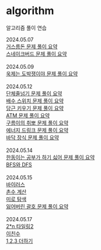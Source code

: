 # algorithm
알고리즘 풀이 연습

2024.05.07<br/>
[거스름돈 문제 풀이 요약](https://github.com/jiwonan/algorithm/blob/main/%EB%B0%B1%EC%A4%80/Bronze/5585.%E2%80%85%EA%B1%B0%EC%8A%A4%EB%A6%84%EB%8F%88/README.md#%ED%92%80%EC%9D%B4-%EC%9A%94%EC%95%BD)<br/>
[스네이크버드 문제 풀이 요약](https://github.com/jiwonan/algorithm/blob/main/%EB%B0%B1%EC%A4%80/Silver/16435.%E2%80%85%EC%8A%A4%EB%84%A4%EC%9D%B4%ED%81%AC%EB%B2%84%EB%93%9C/README.md#%ED%92%80%EC%9D%B4-%EC%9A%94%EC%95%BD)
<br/>
<br/>
2024.05.09<br/>
[욱제는 도박쟁이야 문제 풀이 요약](https://github.com/jiwonan/algorithm/tree/main/%EB%B0%B1%EC%A4%80/Silver/14655.%E2%80%85%EC%9A%B1%EC%A0%9C%EB%8A%94%E2%80%85%EB%8F%84%EB%B0%95%EC%9F%81%EC%9D%B4%EC%95%BC%EF%BC%81%EF%BC%81#%ED%92%80%EC%9D%B4-%EC%9A%94%EC%95%BD)
<br/>
<br/>
2024.05.12<br/>
[단체줄넘기 문제 풀이 요약](https://github.com/jiwonan/algorithm/blob/main/%EB%B0%B1%EC%A4%80/Silver/30457.%E2%80%85%EB%8B%A8%EC%B2%B4%EC%A4%84%EB%84%98%EA%B8%B0/README.md#%ED%92%80%EC%9D%B4-%EC%9A%94%EC%95%BD)<br/>
[배수 스위치 문제 풀이 요약](https://github.com/jiwonan/algorithm/blob/main/%EB%B0%B1%EC%A4%80/Silver/12927.%E2%80%85%EB%B0%B0%EC%88%98%E2%80%85%EC%8A%A4%EC%9C%84%EC%B9%98/README.md#%ED%92%80%EC%9D%B4-%EC%9A%94%EC%95%BD)<br/>
[당근 키우기 문제 풀이 요약](https://github.com/jiwonan/algorithm/blob/main/%EB%B0%B1%EC%A4%80/Silver/20363.%E2%80%85%EB%8B%B9%EA%B7%BC%E2%80%85%ED%82%A4%EC%9A%B0%EA%B8%B0/README.md#%ED%92%80%EC%9D%B4-%EC%9A%94%EC%95%BD)<br/>
[ATM 문제 풀이 요약](https://github.com/jiwonan/algorithm/blob/main/%EB%B0%B1%EC%A4%80/Silver/11399.%E2%80%85ATM/README.md#%ED%92%80%EC%9D%B4-%EC%9A%94%EC%95%BD)<br/>
[구름이의 취뽀 문제 풀이 요약](https://github.com/jiwonan/algorithm/blob/main/%EB%B0%B1%EC%A4%80/Silver/29155.%E2%80%85%EA%B0%9C%EB%B0%9C%EC%9E%90%E2%80%85%EC%A7%80%EB%A7%9D%EC%83%9D%E2%80%85%EA%B5%AC%EB%A6%84%EC%9D%B4%EC%9D%98%E2%80%85%EC%B7%A8%EC%97%85%E2%80%85%EB%BD%80%EA%B0%9C%EA%B8%B0/README.md#%ED%92%80%EC%9D%B4-%EC%9A%94%EC%95%BD)<br/>
[에너지 드링크 문제 풀이 요약](https://github.com/jiwonan/algorithm/blob/main/%EB%B0%B1%EC%A4%80/Silver/20115.%E2%80%85%EC%97%90%EB%84%88%EC%A7%80%E2%80%85%EB%93%9C%EB%A7%81%ED%81%AC/README.md#%ED%92%80%EC%9D%B4%EC%9A%94%EC%95%BD)<br/>
[바닥 장식 문제 풀이 요약](https://github.com/jiwonan/algorithm/blob/main/%EB%B0%B1%EC%A4%80/Silver/1388.%E2%80%85%EB%B0%94%EB%8B%A5%E2%80%85%EC%9E%A5%EC%8B%9D/README.md#%ED%92%80%EC%9D%B4-%EC%9A%94%EC%95%BD)<br/>
<br/>
2024.05.14<br/>
[한동이는 공부가 하기 싫어 문제 풀이 요약](https://github.com/jiwonan/algorithm/blob/main/%EB%B0%B1%EC%A4%80/Silver/3182.%E2%80%85%ED%95%9C%EB%8F%99%EC%9D%B4%EB%8A%94%E2%80%85%EA%B3%B5%EB%B6%80%EA%B0%80%E2%80%85%ED%95%98%EA%B8%B0%E2%80%85%EC%8B%AB%EC%96%B4%EF%BC%81/README.md)<br/>
[BFS와 DFS](https://github.com/jiwonan/algorithm/tree/main/%EB%B0%B1%EC%A4%80/Silver/1260.%E2%80%85DFS%EC%99%80%E2%80%85BFS)<br/>
<br/>
2024.05.15<br/>
[바이러스](https://github.com/jiwonan/algorithm/tree/main/%EB%B0%B1%EC%A4%80/Silver/2606.%E2%80%85%EB%B0%94%EC%9D%B4%EB%9F%AC%EC%8A%A4)<br/>
[촌수 계산](https://github.com/jiwonan/algorithm/tree/main/%EB%B0%B1%EC%A4%80/Silver/2644.%E2%80%85%EC%B4%8C%EC%88%98%EA%B3%84%EC%82%B0)<br/>
[미로 탐색](https://github.com/jiwonan/algorithm/tree/main/%EB%B0%B1%EC%A4%80/Silver/2178.%E2%80%85%EB%AF%B8%EB%A1%9C%E2%80%85%ED%83%90%EC%83%89)<br/>
[잃어버린 괄호 문제 풀이 요약](https://github.com/jiwonan/algorithm/blob/main/%EB%B0%B1%EC%A4%80/Silver/1541.%E2%80%85%EC%9E%83%EC%96%B4%EB%B2%84%EB%A6%B0%E2%80%85%EA%B4%84%ED%98%B8/README.md#%ED%92%80%EC%9D%B4%EC%9A%94%EC%95%BD)<br/>
<br/>
2024.05.17<br/>
[2*n 타일링2](https://github.com/jiwonan/algorithm/tree/main/%EB%B0%B1%EC%A4%80/Silver/11727.%E2%80%852%C3%97n%E2%80%85%ED%83%80%EC%9D%BC%EB%A7%81%E2%80%852)<br/>
[이친수](https://github.com/jiwonan/algorithm/tree/main/%EB%B0%B1%EC%A4%80/Silver/2193.%E2%80%85%EC%9D%B4%EC%B9%9C%EC%88%98)<br/>
[1,2,3 더하기](https://github.com/jiwonan/algorithm/blob/main/%EB%B0%B1%EC%A4%80/Silver/9095.%E2%80%851%EF%BC%8C%E2%80%852%EF%BC%8C%E2%80%853%E2%80%85%EB%8D%94%ED%95%98%EA%B8%B0/README.md)<br/>
